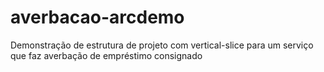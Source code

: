 # averbacao-arcdemo
Demonstração de estrutura de projeto com vertical-slice para um serviço que faz averbação de empréstimo consignado
